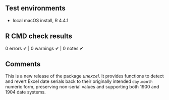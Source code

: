 ## Test environments
- local macOS install, R 4.4.1

## R CMD check results
0 errors ✔ | 0 warnings ✔ | 0 notes ✔

## Comments
This is a new release of the package *unexcel*.
It provides functions to detect and revert Excel date serials back
to their originally intended `day.month` numeric form, preserving
non-serial values and supporting both 1900 and 1904 date systems.
